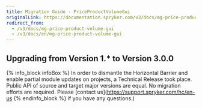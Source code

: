 ```yaml
---
title: Migration Guide - PriceProductVolumeGui
originalLink: https://documentation.spryker.com/v3/docs/mg-price-product-volume-gui
redirect_from:
  - /v3/docs/mg-price-product-volume-gui
  - /v3/docs/en/mg-price-product-volume-gui
---
```


## Upgrading from Version 1.* to Version 3.0.0
{% info_block infoBox %}
In order to dismantle the Horizontal Barrier and enable partial module updates on projects, a Technical Release took place. Public API of source and target major versions are equal. No migration efforts are required. Please [contact us](https://support.spryker.com/hc/en-us
{% endinfo_block %} if you have any questions.)
